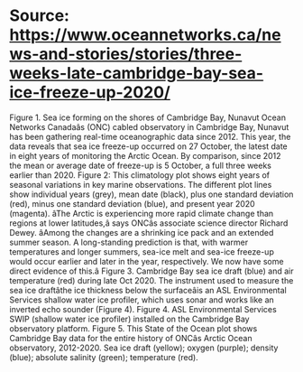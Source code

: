 # Source: https://www.oceannetworks.ca/news-and-stories/stories/three-weeks-late-cambridge-bay-sea-ice-freeze-up-2020/

Figure 1. Sea ice forming on the shores of Cambridge Bay, Nunavut
Ocean Networks Canadaâs (ONC) cabled observatory in Cambridge Bay, Nunavut has been gathering real-time oceanographic data since 2012. This year, the data reveals that sea ice freeze-up occurred on 27 October, the latest date in eight years of monitoring the Arctic Ocean. By comparison, since 2012 the mean or average date of freeze-up is 5 October, a full three weeks earlier than 2020.
Figure 2: This climatology plot shows eight years of seasonal variations in key marine observations. The different plot lines show individual years (grey), mean date (black), plus one standard deviation (red), minus one standard deviation (blue), and present year 2020 (magenta).
âThe Arctic is experiencing more rapid climate change than regions at lower latitudes,â says ONCâs associate science director Richard Dewey. âAmong the changes are a shrinking ice pack and an extended summer season. A long-standing prediction is that, with warmer temperatures and longer summers, sea-ice melt and sea-ice freeze-up would occur earlier and later in the year, respectively. We now have some direct evidence of this.â
Figure 3. Cambridge Bay sea ice draft (blue) and air temperature (red) during late Oct 2020.
The instrument used to measure the sea ice draftâthe ice thickness below the surfaceâis an ASL Environmental Services shallow water ice profiler, which uses sonar and works like an inverted echo sounder (Figure 4).
Figure 4. ASL Environmental Services SWIP (shallow water ice profiler) installed on the Cambridge Bay observatory platform.
Figure 5. This State of the Ocean plot shows Cambridge Bay data for the entire history of ONCâs Arctic Ocean observatory, 2012-2020. Sea ice draft (yellow); oxygen (purple); density (blue); absolute salinity (green); temperature (red).